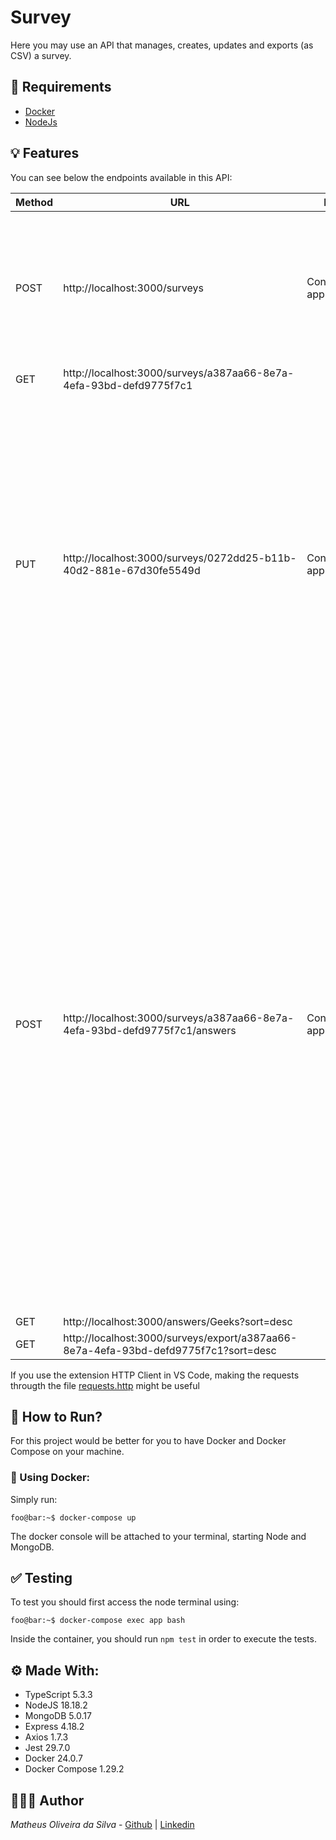 # Survey
Here you may use an API that manages, creates, updates and exports (as CSV) a survey.

## 📝 Requirements

- [Docker](https://www.docker.com/get-started/)
- [NodeJs](https://nodejs.org/en/download/current)


## 💡 Features
You can see below the endpoints available in this API:

| Method | URL                                                                           | Headers                  | Body                                                                                                                                                                                                                                                                                                                            |
|--------|-------------------------------------------------------------------------------|--------------------------|---------------------------------------------------------------------------------------------------------------------------------------------------------------------------------------------------------------------------------------------------------------------------------------------------------------------------------|
| POST   | http://localhost:3000/surveys                                                 | Content-Type: application/json | { "name": "Survey 10", "questions": [ { "statement": "What is your favorite programming language?" }, { "statement": "What is your favorite Linux Distro?" } ] }                                                                                                                              |
| GET    | http://localhost:3000/surveys/a387aa66-8e7a-4efa-93bd-defd9775f7c1            |                          |                                                                                                                                                                                                                                                                                                                                 |
| PUT    | http://localhost:3000/surveys/0272dd25-b11b-40d2-881e-67d30fe5549d            | Content-Type: application/json | { "questions": [ { "code": "aa724c78-ab22-4745-bb84-259e2ee60847", "statement": "Please, fill your email now" }, { "code": "aba857cf-7115-48b8-a9d0-4a7955720307", "statement": "What is your favorite framework?" }, { "statement": "What is your favorite Windows?" }, { "statement": "What is your favorite smartphone OS?" } ] } |
| POST   | http://localhost:3000/surveys/a387aa66-8e7a-4efa-93bd-defd9775f7c1/answers    | Content-Type: application/json | { "surveyCode": "a387aa66-8e7a-4efa-93bd-defd9775f7c1", "targetAudience": "Geeks", "customerEmail": "test@test.com", "stars": 4, "answers": [ { "questionCode": "bee96669-7f2c-4542-889d-4590b73a2dd2", "answer": "test@test.com"}, { "questionCode": "a9e68473-b75a-4935-beee-22bcfef429d6", "answer": "3"}, { "questionCode": "e31d2eb7-d580-49fc-9aca-c88e8e730d24", "answer": "Geeks"}, { "questionCode": "b367fb3d-902e-4ea0-af3d-370651fa1bf3", "answer": "Windows 10"}, { "questionCode": "a32cef58-2b46-44ac-9491-fbafcc419e6e", "answer": "Android Kitkat"} ] } |
| GET    | http://localhost:3000/answers/Geeks?sort=desc                                 |                          |                                                                                                                                                                                                                                                                                                                                 |
| GET    | http://localhost:3000/surveys/export/a387aa66-8e7a-4efa-93bd-defd9775f7c1?sort=desc |                          |                                                                                                                                                                                                                                                                                                                                 |

If you use the extension HTTP Client in VS Code, making the requests througth the file [requests.http](requests.http) might be useful

## 🚀 How to Run?
For this project would be better for you to have Docker and Docker Compose on your machine.

### 🐋 Using Docker:
Simply run:
```console
foo@bar:~$ docker-compose up
```
The docker console will be attached to your terminal, starting Node and MongoDB.

## ✅ Testing
To test you should first access the node terminal using:
```console
foo@bar:~$ docker-compose exec app bash
```

Inside the container, you should run `npm test` in order to execute the tests.

## ⚙️ Made With:

- TypeScript 5.3.3
- NodeJS 18.18.2
- MongoDB 5.0.17
- Express 4.18.2
- Axios 1.7.3
- Jest 29.7.0
- Docker 24.0.7
- Docker Compose 1.29.2

## 🧑🏻‍💻 Author

_Matheus Oliveira da Silva_ - [Github](https://github.com/matheusolivesilva) | [Linkedin](https://www.linkedin.com/in/matheusoliveirasilva/)



